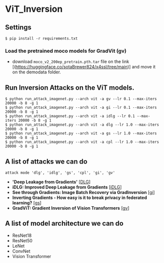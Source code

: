 # ViT_Inversion

## Settings
```shell
$ pip install -r requirements.txt
```
### Load the pretrained moco models for GradVit (gv)
* download `moco_v2_200ep_pretrain.pth.tar` file on the link [(https://huggingface.co/sotaBrewer824/x4ssl/tree/main)]
and move it on the demodata folder.
## Run Inversion Attacks on the ViT models.
```shell
$ python run_attack_imagenet.py --arch vit -a gv --lr 0.1 --max-iters 20000 -b 8 -g 1 
$ python run_attack_imagenet.py --arch vit -a gi --lr 0.1 --max-iters 20000 -b 8 -g 1 
$ python run_attack_imagenet.py --arch vit -a idlg --lr 0.1 --max-iters 20000 -b 8 -g 1 
$ python run_attack_imagenet.py --arch vit -a dlg --lr 1.0 --max-iters 20000 -b 8 -g 1
$ python run_attack_imagenet.py --arch vit -a gs --lr 1.0 --max-iters 20000 -b 8 -g 1
$ python run_attack_imagenet.py --arch vit -a cpl --lr 1.0 --max-iters 20000 -b 8 -g 1
```

## A list of attacks we can do
`attack mode 'dlg', 'idlg', 'gs', 'cpl', 'gi', 'gv'`
- **'Deep Leakage from Gradients'** [[DLG](https://arxiv.org/abs/1906.08935)]
- **iDLG: Improved Deep Leakage from Gradients** [[iDLG](https://arxiv.org/pdf/2001.02610)]
- **See through Gradients: Image Batch Recovery via GradInversion** [[gi](https://openaccess.thecvf.com/content/CVPR2021/papers/Yin_See_Through_Gradients_Image_Batch_Recovery_via_GradInversion_CVPR_2021_paper.pdf)]
- **Inverting Gradients - How easy is it to break privacy in federated learning?** [[gs](https://arxiv.org/abs/2003.14053)]
- **GradViT: Gradient Inversion of Vision Transformers** [[gv](https://arxiv.org/abs/2203.11894)]

## A list of model architecture we can do
- ResNet18
- ResNet50
- LeNet
- ConvNet
- Vision Transformer
